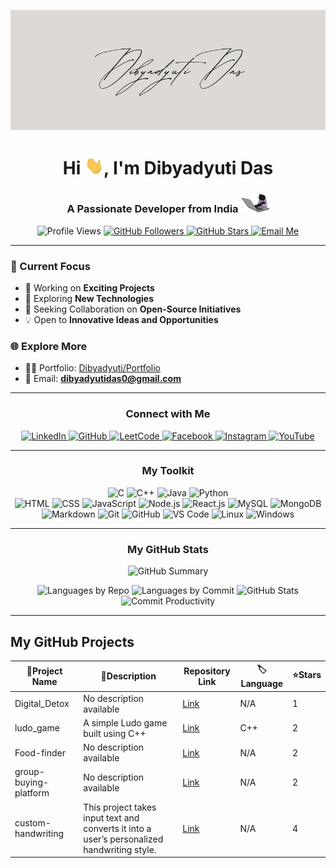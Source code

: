 ![MasterHead](https://github.com/DibyadyutiDas/DibyadyutiDas/blob/main/Beige%20Aesthetic%20Minimalist%20Business%20Real%20Estate%20Facebook%20Cover.png)

<h1 align="center">Hi <img src="https://github.com/DibyadyutiDas/DibyadyutiDas/blob/main/hii.gif" width="30">, I'm Dibyadyuti Das</h1>
<h3 align="center">A Passionate Developer from India <img src="https://github.com/DibyadyutiDas/DibyadyutiDas/blob/main/cat.gif" width="45" ></h3> 

<p align="center">
  <!-- Profile Views -->
  <img src="https://komarev.com/ghpvc/?username=dibyadyutidas&label=Profile%20Views&color=blueviolet&style=flat-square" alt="Profile Views" />
  <!-- GitHub Followers -->
  <a href="https://github.com/DibyadyutiDas?tab=followers">
    <img src="https://img.shields.io/github/followers/dibyadyutidas?style=flat-square&logo=github" alt="GitHub Followers" />
  </a>
  <!-- GitHub Stars -->
  <a href="https://github.com/DibyadyutiDas?tab=stars">
    <img src="https://img.shields.io/github/stars/dibyadyutidas?style=flat-square&logo=github" alt="GitHub Stars" />
  </a> 
   <!-- Email Badge -->
  <a href="mailto:dibyadyutidas0@gmail.com">
    <img src="https://img.shields.io/badge/Email-Me-blueviolet?style=flat-square&logo=gmail&logoColor=white" alt="Email Me" />
  </a>
</p>



---

### 🌟 Current Focus
- 🔭 Working on **Exciting Projects**
- 🌱 Exploring **New Technologies** 
- 🤝 Seeking Collaboration on **Open-Source Initiatives**
- 💡 Open to **Innovative Ideas and Opportunities**

### 🌐 Explore More
- 👨‍💻 Portfolio: [Dibyadyuti/Portfolio](https://dibyadyutidas.github.io/portfolio/)
- 📧 Email: **dibyadyutidas0@gmail.com**
 
---

<div align="center">

###  **Connect with Me**  
<p>
    <a href="https://linkedin.com/in/dibyadytutidas" target="_blank">
        <img src="https://img.icons8.com/color/48/linkedin.png" alt="LinkedIn" />
    </a>
    <a href="https://github.com/DibyadyutiDas" target="_blank">
        <img src="https://img.icons8.com/glyph-neue/48/github.png" alt="GitHub" />
    </a>
    <a href="https://leetcode.com/u/Dibyadyuti_Das/" target="_blank">
        <img src="https://upload.wikimedia.org/wikipedia/commons/1/19/LeetCode_logo_black.png" alt="LeetCode" height="40" width="40" />
    </a>
    <a href="https://fb.com/dibyadytutidas" target="_blank">
        <img src="https://img.icons8.com/color/48/facebook-new.png" alt="Facebook" />
    </a>
    <a href="https://instagram.com/d_i_b_y_a_d_y_u_t_i_" target="_blank">
        <img src="https://img.icons8.com/fluency/48/instagram-new.png" alt="Instagram" />
    </a>
    <a href="https://www.youtube.com/c/d_i_b_y_a_d_y_u_t_i" target="_blank">
        <img src="https://img.icons8.com/color/48/youtube-play.png" alt="YouTube" />
    </a>
</p>

</div>

---



<h3 align="center"> My Toolkit </h3>
<div align="center">
    <a href="https://en.wikipedia.org/wiki/C_(programming_language)" target="_blank" style="text-decoration: none;">
        <img src="https://skillicons.dev/icons?i=c" alt="C" />
    </a>
    <a href="https://en.wikipedia.org/wiki/C%2B%2B" target="_blank" style="text-decoration: none;">
        <img src="https://skillicons.dev/icons?i=cpp" alt="C++" />
    </a>
    <a href="https://www.java.com/" target="_blank" style="text-decoration: none;">
        <img src="https://skillicons.dev/icons?i=java" alt="Java" />
    </a>
    <a href="https://www.python.org/" target="_blank" style="text-decoration: none;">
        <img src="https://skillicons.dev/icons?i=python" alt="Python" />
    </a>
</div>

<div align="center">
    <a href="https://developer.mozilla.org/en-US/docs/Web/HTML" target="_blank" style="text-decoration: none;">
        <img src="https://skillicons.dev/icons?i=html" alt="HTML" />
    </a>
    <a href="https://developer.mozilla.org/en-US/docs/Web/CSS" target="_blank" style="text-decoration: none;">
        <img src="https://skillicons.dev/icons?i=css" alt="CSS" />
    </a>
    <a href="https://developer.mozilla.org/en-US/docs/Web/JavaScript" target="_blank" style="text-decoration: none;">
        <img src="https://skillicons.dev/icons?i=js" alt="JavaScript" />
    </a>
    <a href="https://nodejs.org/" target="_blank" style="text-decoration: none;">
        <img src="https://skillicons.dev/icons?i=nodejs" alt="Node.js" />
    </a>
    <a href="https://react.dev/" target="_blank" style="text-decoration: none;">
        <img src="https://skillicons.dev/icons?i=react" alt="React.js" />
    </a>
    <a href="https://www.mysql.com/" target="_blank" style="text-decoration: none;">
        <img src="https://skillicons.dev/icons?i=mysql" alt="MySQL" />
    </a>
    <a href="https://www.mongodb.com/" target="_blank" style="text-decoration: none;">
        <img src="https://skillicons.dev/icons?i=mongodb" alt="MongoDB" />
    </a>
</div>

<div align="center">
    <a href="https://www.markdownguide.org/" target="_blank" style="text-decoration: none;">
        <img src="https://skillicons.dev/icons?i=md" alt="Markdown" />
    </a>
    <a href="https://git-scm.com/" target="_blank" style="text-decoration: none;">
        <img src="https://skillicons.dev/icons?i=git" alt="Git" />
    </a>
    <a href="https://github.com/" target="_blank" style="text-decoration: none;">
        <img src="https://skillicons.dev/icons?i=github" alt="GitHub" />
    </a>
    <a href="https://code.visualstudio.com/" target="_blank" style="text-decoration: none;">
        <img src="https://skillicons.dev/icons?i=vscode" alt="VS Code" />
    </a>
    <a href="https://www.linux.org/" target="_blank" style="text-decoration: none;">
        <img src="https://skillicons.dev/icons?i=linux" alt="Linux" />
    </a>
    <a href="https://www.microsoft.com/en-us/windows" target="_blank" style="text-decoration: none;">
        <img src="https://skillicons.dev/icons?i=windows" alt="Windows" />
    </a>
</div>

---

<h3 align="center"> My GitHub Stats </h3>
<div align="center">

![GitHub Summary](https://github-profile-summary-cards.vercel.app/api/cards/profile-details?username=DibyadyutiDas&theme=dark)

![Languages by Repo](https://github-profile-summary-cards.vercel.app/api/cards/repos-per-language?username=DibyadyutiDas&theme=dark)
![Languages by Commit](https://github-profile-summary-cards.vercel.app/api/cards/most-commit-language?username=DibyadyutiDas&theme=dark)
![GitHub Stats](https://github-profile-summary-cards.vercel.app/api/cards/stats?username=DibyadyutiDas&theme=dark)
![Commit Productivity](https://github-profile-summary-cards.vercel.app/api/cards/productive-time?username=DibyadyutiDas&theme=dark&utcOffset=8)

</div>

---
<!-- START PROJECTS -->
## My GitHub Projects
| 🚀Project Name | 📄Description | Repository Link | 🏷Language | ⭐Stars |
| --- | --- | --- | --- | --- |
| Digital_Detox | No description available | [Link](https://github.com/DibyadyutiDas/Digital_Detox) | N/A | 1 |
| ludo_game | A simple Ludo game built using C++ | [Link](https://github.com/DibyadyutiDas/ludo_game) | C++ | 2 |
| Food-finder | No description available | [Link](https://github.com/DibyadyutiDas/Food-finder) | N/A | 2 |
| group-buying-platform | No description available | [Link](https://github.com/DibyadyutiDas/group-buying-platform) | N/A | 2 |
| custom-handwriting | This project takes input text and converts it into a user’s personalized handwriting style. | [Link](https://github.com/DibyadyutiDas/custom-handwriting) | N/A | 4 |
<!-- END PROJECTS -->

